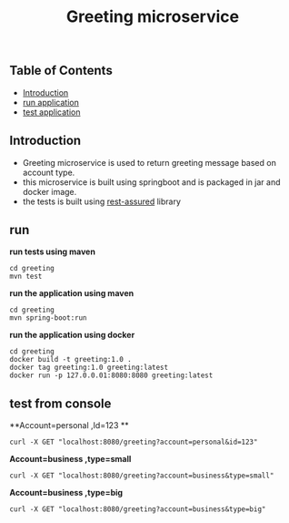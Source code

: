 <h1 align="center"> Greeting microservice </h1> <br>

## Table of Contents

- [Introduction](#introduction)
- [run application](#run)
- [test application](#test)



## Introduction

  - Greeting microservice is used to return greeting message based on account type.
  - this microservice is built using springboot and is packaged in jar and docker image.
  - the tests is built using <a href="http://rest-assured.io/">rest-assured</a> library   

## run
**run tests using maven**
```console
cd greeting
mvn test
```

**run the application using maven**
```console
cd greeting
mvn spring-boot:run
```
**run the application using docker**
```console
cd greeting
docker build -t greeting:1.0 .
docker tag greeting:1.0 greeting:latest
docker run -p 127.0.0.01:8080:8080 greeting:latest
```
## test from console
**Account=personal ,Id=123 **

```console
curl -X GET "localhost:8080/greeting?account=personal&id=123"
```
**Account=business ,type=small**

```console
curl -X GET "localhost:8080/greeting?account=business&type=small"
```
**Account=business ,type=big**

```console
curl -X GET "localhost:8080/greeting?account=business&type=big"
```
